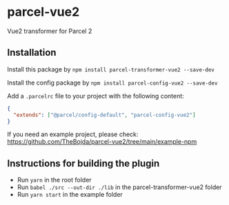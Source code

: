 # parcel-vue2
Vue2 transformer for Parcel 2

## Installation

Install this package by `npm install parcel-transformer-vue2 --save-dev`

Install the config package by `npm install parcel-config-vue2 --save-dev`

Add a `.parcelrc` file to your project with the following content:

```json
{
  "extends": ["@parcel/config-default", "parcel-config-vue2"]
}
```

If you need an example project, please check: https://github.com/TheBojda/parcel-vue2/tree/main/example-npm

## Instructions for building the plugin

- Run `yarn` in the root folder
- Run `babel ./src --out-dir ./lib` in the parcel-transformer-vue2 folder
- Run `yarn start` in the example folder

